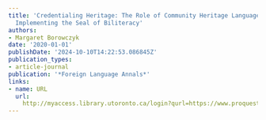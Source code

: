 ```yaml
---
title: 'Credentialing Heritage: The Role of Community Heritage Language Schools in
  Implementing the Seal of Biliteracy'
authors:
- Margaret Borowczyk
date: '2020-01-01'
publishDate: '2024-10-10T14:22:53.086845Z'
publication_types:
- article-journal
publication: '*Foreign Language Annals*'
links:
- name: URL
  url: 
    http://myaccess.library.utoronto.ca/login?qurl=https://www.proquest.com/docview/2459012513?accountid=14771&bdid=38382&_bd=5UEPsykdWOjHagCQGzkGscWe%2FKg%3D
---
```

